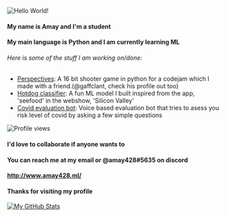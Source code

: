 <img src="https://github.com/amay428/amay428/blob/main/banner.png?raw=true" alt="Hello World!">

#### My name is Amay and I'm a student


#### My main language is Python and I am currently learning ML

###### Here is some of the stuff I am working on/done:

- [Perspectives](https://github.com/Gaffclant/codejam): A 16 bit shooter game in python for a codejam  which I made with a friend.(@gaffclant, check his profile out too)
- [Hotdog classifier](https://github.com/amay428/Hotdog-or-not): A fun ML model I built inspired from the app, 'seefood' in the webshow, 'Silicon Valley'
- [Covid evaluation bot](https://github.com/amay428/Covid-19-EvaluationBot): Voice based evaluation bot that tries to asess you risk level of covid by asking a few simple questions

![Profile views](https://gpvc.arturio.dev/amay428?v=3)

#### I'd love to collaborate if anyone wants to
#### You can reach me at my email or @amay428#5635 on discord 

#### http://www.amay428.ml/

#### Thanks for visiting my profile

[![My GitHub Stats](https://github-readme-stats.vercel.app/api/?username=amay428&count_private=true&theme=tokyonight&showicons=true)]()


<!--**amay428/amay428** is a ✨ _special_ ✨ repository because its `README.md` (this file) appears on your GitHub profile.

Here are some ideas to get you started:

- 🔭 I’m currently working on ...
- 🌱 I’m currently learning ...
- 👯 I’m looking to collaborate on ...
- 🤔 I’m looking for help with ...
- 💬 Ask me about ...
- 📫 How to reach me: ...
- 😄 Pronouns: ...
- ⚡ Fun fact: ...
-->
